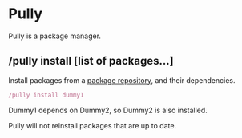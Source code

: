 # Pully

Pully is a package manager.

## /pully install [list of packages...]

Install packages from a [package repository](https://github.com/FabricCore/jscore-openrepo), and their dependencies.

```js
/pully install dummy1
```

Dummy1 depends on Dummy2, so Dummy2 is also installed.

Pully will not reinstall packages that are up to date.